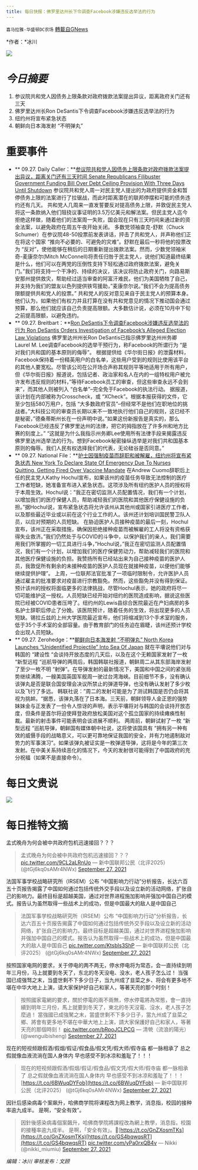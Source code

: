 ```yaml
---
title: 每日快报：佛罗里达州长下令调查Facebook涉嫌违反选举法的行为
---
```

`喜马拉雅-华盛顿DC农场` [轉載自GNews](https://gnews.org/zh-hans/1559938/)

*作者：*冰川

![](http://himalayawashingtondc.org/wp-content/uploads/2021/08/每日快报.png)

# ***今日摘要***

1. 参议院共和党人因债务上限条款对政府拨款法案提出异议，距离政府关门还有三天
2. 佛罗里达州长Ron DeSantis下令调查Facebook涉嫌违反选举法的行为
3. 纽约州将宣布紧急状态
4. 朝鲜向日本海发射 “不明弹丸”


# 重要事件

- ** 09.27. Daily Caller：**[参议院共和党人因债务上限条款对政府拨款法案提出异议，距离关门还有三天时间 Senate Republicans Filibuster Government Funding Bill Over Debt Ceiling Provision With Three Days Until Shutdown](https://dailycaller.com/2021/09/27/senate-republicans-filibuster-government-funding-bill-debt-ceiling-three-days-shutdown/)
参议院共和党人周一对民主党人提出的为政府提供资金和暂停债务上限的法案进行了拉锯战，而此时距离潜在的联邦停摆和可能的债务违约还有几天。
共和党人几周来一直发誓要反对提高债务上限，并敦促民主党人将这一条款纳入他们阻挠议事证明的3.5万亿美元和解法案。但民主党人迄今拒绝这样做，随着他们的法案周一失败，国会现在只有三天时间来通过新的资金法案，以避免政府在周五午夜开始关闭。
多数党领袖查克-舒默（Chuck Schumer）在参议院48-50投票前发表讲话，抨击了共和党人，并声称他们正在将这个国家 “推向不必要的、可避免的灾难”。舒默在最后一秒将他的投票改为 “反对”，使他能够在稍后的日期重新提出拨款法案。然而，少数党领袖米奇-麦康奈尔(Mitch McConnell)将责任归咎于民主党人，说他们知道最终结果是什么，他们可以在两党的压倒性支持下轻松通过政府拨款法案，避免关门。”我们将支持一个干净的、持续的决议，该决议将防止政府关门，向路易斯安那州提供救灾，帮助经过适当审查的阿富汗难民，他们为美国牺牲了自己，并支持为我们的盟友以色列提供铁穹援助，”麦康奈尔说。”我们不会为提高债务限额提供共和党人的投票。”
共和党人的反对意见来自于民主党人的预算本身。他们认为，如果他们有权力并且打算在没有共和党意见的情况下推动国会通过预算，那么他们就应该自己负责提高限额。大多数估计说，必须在10月中下旬之前提高限额，以避免违约。
- ** 09.27. Breitbart：**[Ron DeSantis下令调查Facebook涉嫌违反选举法的行为 Ron DeSantis Orders Investigation of Facebook’s Alleged Election Law Violations](https://www.breitbart.com/tech/2021/09/27/ron-desantis-orders-investigation-of-facebooks-alleged-election-law-violations/)
佛罗里达州州长Ron DeSantis已指示佛罗里达州州务卿Laurel M. Lee调查Facebook的选举干预行为，称Facebook的所谓行为 “是对我们共和国的基本原则的侮辱”。
根据提供给《华尔街日报》的泄露材料，Facebook保持着一份精英用户的白名单，这些用户受到的规则比使用该平台的其他人要宽松。尽管该公司在公开场合声称其规则平等地适用于所有用户，但《华尔街日报》报道说，包括记者、政治家和名人在内的一组特权用户被允许发布违反规则的材料，”等待Facebook员工的审查，但这些审查永远不会到来”，而其他人则被列入 “白名单”–完全免于Facebook的执法行动。
据报道，该计划在内部被称为Crosscheck，或 “XCheck”。根据本报获得的文件，它至少包括580万用户，包括 “大多数政府官员”–但经常不是他们在职地位的挑战者。”大科技公司的审查员长期以来不一致地执行他们自己的规则，这已经不是秘密，”德桑蒂斯州长在一份声明中说。”如果这份新报告是真实的，那么Facebook已经违反了佛罗里达州的法律，把它的拇指放在了许多州和地方比赛的刻度上。”
“这就是为什么我指示州务卿Lee使用所有法律手段来揭露违反佛罗里达州选举法的行为。想到Facebook秘密操纵选举是对我们共和国基本原则的侮辱。我们人民有权选择我们的代表，无论硅谷是否同意。”
- ** 09.27. National File：**[护士因强制疫苗而辞职和被解雇，纽约州将宣布紧急状态 New York To Declare State Of Emergency Due To Nurses Quitting, Getting Fired Over Vaccine Mandate](https://nationalfile.com/new-york-to-declare-state-of-emergency-due-to-nurses-quitting-getting-fired-over-vaccine-mandate/)
在Andrew Cuomo辞职后上任的民主党人Kathy Hochul宣布，如果该州的疫苗任务导致无法控制的医疗工作者短缺，她准备宣布进入紧急状态。这项涉及所有纽约医护人员的授权将于本周生效。Hochul说：”我正在密切监测人员配置情况，我们有一个计划，以增加我们的医疗保健人员，帮助减轻我们的医院和其他医疗保健设施的负担。”据Hochul说，宣布紧急状态将允许该州从其他州或国家引进医疗工作者，以及那些最近毕业或以前在这个行业工作的人。该州还计划培训国民警卫队人员，以应对预期的人员短缺。
在胁迫医护人员接种疫苗的最后一刻，Hochul宣布，该州正在采取措施，确保因拒绝接种疫苗而被解雇的工人将没有资格获得失业救济。”我们仍然处于与COVID的斗争中，以保护我们的亲人，我们需要用我们所掌握的一切工具进行斗争，”Hochul说，”我正在密切监测人员配置情况，我们有一个计划，以增加我们的医疗保健劳动力，帮助减轻我们的医院和其他医疗保健设施的负担。我赞扬所有已经站出来为自己接种疫苗的医护人员，我敦促所有剩余的未接种疫苗的医护人员现在就接种疫苗，以便他们能够继续提供护理”。
上周，一位联邦法官批准了一项临时限制令，允许医护人员通过雇主的批准要求对疫苗进行宗教豁免。然而，这些豁免并没有得到保证。预计该州的授权将面临更多的法律挑战，尽管Hochul表示，她的政府将尽一切可能维护这一授权。人员短缺已经开始对纽约的医院造成影响，据说这些医院已经被COVID患者压垮了。纽约州的Lewis县综合医院最近在产妇病房的多名护士辞职后停止了分娩。该医院预计，随着任务的生效，将出现更多的人员短缺。锡拉丘兹的上州大学医院最近宣布，他们将缩减到13个手术室的服务，低于35个手术室的全部容量。由于教育部门的任务迫在眉睫，该州还预计学校会出现人员短缺。
- ** 09.27. Zerohedge：**[朝鲜向日本海发射 “不明弹丸” North Korea Launches “Unidentified Projectile” Into Sea Of Japan](https://www.zerohedge.com/geopolitical/north-korea-launches-unidentified-projectile-sea-japan)
就在平壤说他们对与韩国的 “建设性 “会谈持开放态度的几天后，以及在这个无赖国家发射了一枚 “新型远程 “巡航导弹的两周后，韩国韩联社报道，朝鲜周二从其东部海岸发射了至少一枚不明 “射弹”。在导弹发射的最新情况下，美国和中国之间的紧张局势继续沸腾，一艘美国英国军舰周一驶过台湾海峡。目前细节不多，没有确认该弹丸是否是联合国安理会决议所禁止的弹道导弹，也没有确认发射了多少枚以及飞行了多远。
韩联社说：”周二的发射可能是为了测试韩国是否仍会将其视为挑衅。“据悉，该弹丸落在了日本海。三天前，朝鲜领导人金正恩的强势妹妹金与正发表了一份令人惊讶的声明，表示平壤将对与韩国的会谈持开放态度，但条件是首尔将迫使拜登政府放松美国对这个孤立国家的持续瘫痪性制裁。最新的射击事件可能表明会谈进展不顺利。
两周前，朝鲜试射了一枚 “新型远程 “巡航导弹，朝鲜国有媒体朝中社说，这将使该国具有 “拥有另一种有效的威慑手段的战略意义，可以更可靠地保证我国的安全，并有力地遏制敌对势力的军事演习”。如果该弹丸被证实是一枚弹道导弹，这将是今年的第三次发射。在中美关系持续恶化的情况下，今天的发射很可能得到了中国政府的充分祝福（如果不是直接命令）。


# 每日文贵说
![](http://himalayawashingtondc.org/wp-content/uploads/2021/09/1-1-1024x576.jpg)
# 每日推特文摘



孟式晚舟为何会被中共政府包机迅速接回？？？





> 孟式晚舟为何会被中共政府包机迅速接回？？？ [pic.twitter.com/9CL2aLRnUo](https://t.co/9CL2aLRnUo)
> — 新中国联邦公民（北评2025） (@tGj6kq0sAMr4NWx) [September 27, 2021](https://twitter.com/tGj6kq0sAMr4NWx/status/1442539456083365901?ref_src=twsrc%5Etfw)



















法国军事学校战略研究所（IRSEM）公布 “中国影响力行动”分析报告，长达六百五十页报告揭露了中国如何通过包括传统外交手段以及设立新的活动网络，扩张自己的影响力。最终目标是超越美国，通过对世界进程施加影响并强加中国自己的模式。报告认为虽然取得一些战术上的成功，但是中国最大的敌人是中国自己





> 法国军事学校战略研究所（IRSEM）公布 “中国影响力行动”分析报告，长达六百五十页报告揭露了中国如何通过包括传统外交手段以及设立新的活动网络，扩张自己的影响力。最终目标是超越美国，通过对世界进程施加影响并强加中国自己的模式。报告认为虽然取得一些战术上的成功，但是中国最大的敌人是中国自己 [pic.twitter.com/KtsbIs3ShP](https://t.co/KtsbIs3ShP)
> — 新中国联邦公民（北评2025） (@tGj6kq0sAMr4NWx) [September 27, 2021](https://twitter.com/tGj6kq0sAMr4NWx/status/1442419368302841865?ref_src=twsrc%5Etfw)













按照国家电网的要求，关于停电的两不两无，停水停电将为常态，会一直持续到明年三月份，马上就要到冬天了，东北的冬天没电、没水，老人孩子怎么过！
当强国已成强驽之末，当盛世剩不下多少日子，当九州成了韭菜之乡、将会有更多地不堪在中华大地上上演，请大家保护好自己和家人，等著天亮的那个时刻！





> 按照國家電網的要求，關於停電的兩不兩無，停水停電將為常態，會一直持續到明年三月份，馬上就要到冬天了，東北的冬天沒電、沒水，老人孩子怎麼過！
> 當強國已成強駑之末，當盛世剩不下多少日子，當九州成了韭菜之鄉、將會有更多地不堪在中華大地上上演，請大家保護好自己和家人，等著天亮的那個時刻！ [pic.twitter.com/bRpoJCLPCG](https://t.co/bRpoJCLPCG)
> — 清煢（流浪的陽光） (@wenguibisheng) [September 27, 2021](https://twitter.com/wenguibisheng/status/1442434567567151107?ref_src=twsrc%5Etfw)







现在的短视频跟假酒/假烟/假证/假食品/假文凭/假大师/假寺庙 都一脉相承了 总之假就像血液流淌在国人身体内 早也感受不到冰凉和羞耻了！！！





> 现在的短视频跟假酒/假烟/假证/假食品/假文凭/假大师/假寺庙
> 都一脉相承了
> 总之假就像血液流淌在国人身体内
> 早也感受不到冰凉和羞耻了！！！ [https://t.co/6BWuqDYFob](https://t.co/6BWuqDYFob)
> — 新中国联邦公民（北评2025） (@tGj6kq0sAMr4NWx) [September 27, 2021](https://twitter.com/tGj6kq0sAMr4NWx/status/1442427765311950852?ref_src=twsrc%5Etfw)







因针后感染病毒个案飙升，哈佛商学院将课程改为网上教学，消息指，校园的接种率逾九成半。
是啊，“安全有效”。





> 因針後感染病毒個案飆升，哈佛商學院將課程改為網上教學，消息指，校園的接種率逾九成半。
> 是啊，「安全有效」。🤡[https://t.co/GnZXosmTKs](https://t.co/GnZXosmTKs)[https://t.co/GS4bqwqsRT](https://t.co/GS4bqwqsRT) [pic.twitter.com/yPa0rxQB4v](https://t.co/yPa0rxQB4v)
> — Nikki (@nikki\_miumiu) [September 27, 2021](https://twitter.com/nikki_miumiu/status/1442634490543702016?ref_src=twsrc%5Etfw)





















*编辑：冰川
审核发布：文顾*
